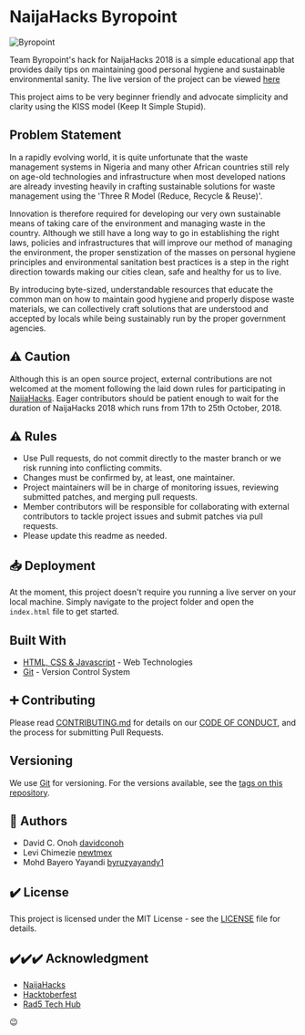 # NaijaHacks Byropoint

![Byropoint](img/logo.png)

Team Byropoint's hack for NaijaHacks 2018 is a simple educational app that provides daily tips on maintaining good personal hygiene and sustainable environmental sanity. The live version of the project can be viewed [here](https://github.com/davidconoh.github.io/naijahacks-byropoint)

This project aims to be very beginner friendly and advocate simplicity and clarity using the KISS model (Keep It Simple Stupid).

## Problem Statement

In a rapidly evolving world, it is quite unfortunate that the waste management systems in Nigeria and many other African countries still rely on age-old technologies and infrastructure when most developed nations are already investing heavily in crafting sustainable solutions for waste management using the 'Three R Model (Reduce, Recycle & Reuse)'.

Innovation is therefore required for developing our very own sustainable means of taking care of the environment and managing waste in the country. Although we still have a long way to go in establishing the right laws, policies and infrastructures that will improve our method of managing the environment, the proper senstization of the masses on personal hygiene principles and environmental sanitation best practices is a step in the right direction towards making our cities clean, safe and healthy for us to live.

By introducing byte-sized, understandable resources that educate the common man on how to maintain good hygiene and properly dispose waste materials, we can collectively craft solutions that are understood and accepted by locals while being sustainably run by the proper government agencies.

## ⚠️ Caution

Although this is an open source project, external contributions are not welcomed at the moment following the laid down rules for participating in [NaijaHacks](https://naijahacks.com). Eager contributors should be patient enough to wait for the duration of NaijaHacks 2018 which runs from 17th to 25th October, 2018.

## ⚠️ Rules

* Use Pull requests, do not commit directly to the master branch or we risk running into conflicting commits.  
* Changes must be confirmed by, at least, one maintainer.
* Project maintainers will be in charge of monitoring issues, reviewing submitted patches, and merging pull requests.
* Member contributors will be responsible for collaborating with external contributors to tackle project issues and submit patches via pull requests.
* Please update this readme as needed.

## 📥 Deployment

At the moment, this project doesn't require you running a live server on your local machine. Simply navigate to the project folder and open the `index.html` file to get started.

## Built With

* [HTML, CSS & Javascript](https://) - Web Technologies
* [Git](https://git-scm.com) - Version Control System

## ➕ Contributing

Please read [CONTRIBUTING.md](CONTRIBUTING.md) for details on our [CODE OF CONDUCT](CODE_OF_CONDUCT.md), and the process for submitting Pull Requests.

## Versioning

We use [Git](https://git-scm.com/) for versioning. For the versions available, see the [tags on this repository](https://github.com/davidconoh/naijahacks-byropoint/tags).

## 📖 Authors

* David C. Onoh [davidconoh](https://github.com/davidconoh)
* Levi Chimezie [newtmex](https://github.com/newtmex)
* Mohd Bayero Yayandi [byruzyayandy1](https://github.com/byruzyayandy1)

## ✔️ License

This project is licensed under the MIT License - see the [LICENSE](LICENSE) file for details.

## ✔️✔️✔️ Acknowledgment

* [NaijaHacks](http://naijahacks.com/)
* [Hacktoberfest](https://hacktoberfest.digitalocean.com)
* [Rad5 Tech Hub](http://rad5.com.ng)

:wink:
